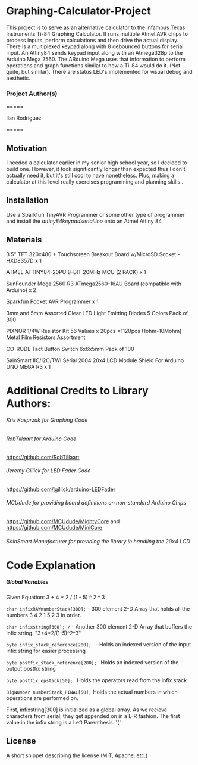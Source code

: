 # Graphing-Calculator-Project
This project is to serve as an alternative calculator to the infamous Texas Instruments Ti-84 Graphing Calculator. It runs multiple Atmel AVR chips to process inputs, perform calculations and then drive the actual display. There is a multiplexed keypad along with 8 debounced buttons for serial input. An Attiny84 sends keypad input along with an Atmega328p to the Arduino Mega 2560. The ARduino Mega uses that information to perform operations and graph functions similar to how a Ti-84 would do it. (Not quite, but similar). There are status LED's implemented for visual debug and aesthetic.

### Project Author(s)
=====

Ilan Rodriguez

=====
## Motivation
I needed a calculator earlier in my senior high school year, so I decided to build one. However, it took significantly longer than expected thus I don't actually need it, but it's still cool to have nonetheless. Plus, making a calculator at this level really exercises programming and planning skills .

## Installation

Use a Sparkfun TinyAVR Programmer or some other type of programmer and install the *attiny84keypadserial.ino* onto an Atmel Attiny 84 

## Materials
3.5" TFT 320x480 + Touchscreen Breakout Board w/MicroSD Socket - HXD8357D x 1

ATMEL ATTINY84-20PU 8-BIT 20MHz MCU (2 PACK) x 1

SunFounder Mega 2560 R3 ATmega2560-16AU Board (compatible with Arduino) x 2

Sparkfun Pocket AVR Programmer x 1

3mm and 5mm Assorted Clear LED Light Emitting Diodes 5 Colors Pack of 300

PIXNOR 1/4W Resistor Kit 56 Values x 20pcs =1120pcs (1ohm-10Mohm) Metal Film Resistors Assortment

CO-RODE Tact Button Switch 6x6x5mm Pack of 100

SainSmart IIC/I2C/TWI Serial 2004 20x4 LCD Module Shield For Arduino UNO MEGA R3 x 1


# Additional Credits to Library Authors:

###### Kris Kasprzak for Graphing Code

###### RobTillaart for Arduino Code

  https://github.com/RobTillaart
  
###### Jeremy Gillick for LED Fader Code

  https://github.com/jgillick/arduino-LEDFader
 
###### MCUdude for providing board definitions on non-standard Arduino Chips

  https://github.com/MCUdude/MightyCore and https://github.com/MCUdude/MiniCore
  
###### SainSmart Manufacturer for providing the library in handling the 20x4 LCD

# Code Explanation

##### Global Variables
Given Equation:  3 + 4 * 2 / (1 - 5) ^ 2 ^ 3

`char infixRAWnumberStack[300];` - 300 element 2-D Array that holds all the numbers 3 4 2 1 5 2 3 in order.

`char infixstring[300]; /` - Another 300 element 2-D Array that buffers the infix string. "3+4*2/(1-5)^2^3"

`byte infix_stack_reference[200]; ` - Holds an indexed version of the input infix string for easier processing

`byte postfix_stack_reference[200]; ` Holds an indexed version of the output postfix string

`byte postfix_opstack[50]; ` Holds the operators read from the infix stack

`BigNumber numberStack_FINAL[50];` Holds the actual numbers in which operations are performed on.


First, infixstring[300] is initialized as a global array. As we recieve characters from serial, they get appended on in a L-R fashion.
The first value in the infix string is a Left Parenthesis. '('


## License

A short snippet describing the license (MIT, Apache, etc.)
